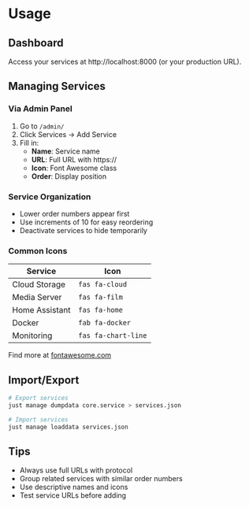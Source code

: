 # Usage

## Dashboard

Access your services at http://localhost:8000 (or your production URL).

## Managing Services

### Via Admin Panel

1. Go to `/admin/`
2. Click Services → Add Service
3. Fill in:
   - **Name**: Service name
   - **URL**: Full URL with https://
   - **Icon**: Font Awesome class
   - **Order**: Display position

### Service Organization

- Lower order numbers appear first
- Use increments of 10 for easy reordering
- Deactivate services to hide temporarily

### Common Icons

| Service | Icon |
|---------|------|
| Cloud Storage | `fas fa-cloud` |
| Media Server | `fas fa-film` |
| Home Assistant | `fas fa-home` |
| Docker | `fab fa-docker` |
| Monitoring | `fas fa-chart-line` |

Find more at [fontawesome.com](https://fontawesome.com/icons)

## Import/Export

```bash
# Export services
just manage dumpdata core.service > services.json

# Import services  
just manage loaddata services.json
```

## Tips

- Always use full URLs with protocol
- Group related services with similar order numbers
- Use descriptive names and icons
- Test service URLs before adding